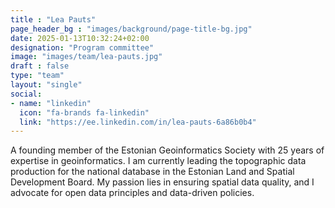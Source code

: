 ```yaml
---
title : "Lea Pauts"
page_header_bg : "images/background/page-title-bg.jpg"
date: 2025-01-13T10:32:24+02:00
designation: "Program committee"
image: "images/team/lea-pauts.jpg"
draft : false
type: "team"
layout: "single"
social:
- name: "linkedin"
  icon: "fa-brands fa-linkedin"
  link: "https://ee.linkedin.com/in/lea-pauts-6a86b0b4"
---
```


A founding member of the Estonian Geoinformatics Society with 25 years of
expertise in geoinformatics. I am currently leading the topographic data
production for the national database in the Estonian Land and Spatial
Development Board. My passion lies in ensuring spatial data quality, and I
advocate for open data principles
and data-driven policies.
